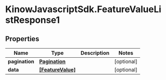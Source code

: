 # KinowJavascriptSdk.FeatureValueListResponse1

## Properties
Name | Type | Description | Notes
------------ | ------------- | ------------- | -------------
**pagination** | [**Pagination**](Pagination.md) |  | [optional] 
**data** | [**[FeatureValue]**](FeatureValue.md) |  | [optional] 



